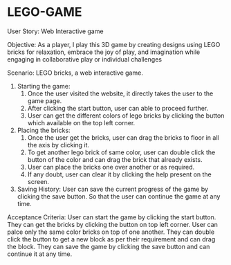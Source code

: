 # LEGO-GAME
User Story: Web Interactive game

Objective: As a player, I play this 3D game by creating designs using LEGO bricks for relaxation, embrace the joy of play, and imagination while engaging in collaborative play or individual challenges

Scenario: LEGO bricks, a web interactive game.
1. Starting the game:
	1. Once the user visited the website, it directly takes the user to the game page.
	2. After clicking the start button, user can able to proceed further.
	3. User can get the different colors of lego bricks by clicking the button which available on the top left corner.
2. Placing the bricks:
	1. Once the user get the bricks, user can drag the bricks to floor in all the axis by clicking it.
	2. To get another lego brick of same color, user can double click the button of the color and can drag the brick that already exists.
	3. User can place the bricks one over another or as required.
	4. If any doubt, user can clear it by clicking the help present on the screen.
3. Saving History:
 	User can save the current progress of the game by clicking the save button. So that the user can continue the game at any time.

Acceptance Criteria:
	User can start the game by clicking the start button. They can get the bricks by clicking the button on top left corner. User can palce only the same color bricks on top of one another. They can double click the button to get a new block as per their requirement and can drag the block. They can save the game by clicking the save button and can continue it at any time.
